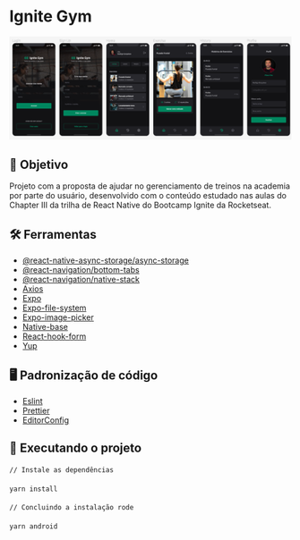 # Ignite Gym

<div align="center">
	<img src="./assets/app.png" width="1000"alt="app"/>
</div>

## :dart: Objetivo

Projeto com a proposta de ajudar no gerenciamento de treinos na academia por parte do usuário, desenvolvido com o
conteúdo estudado nas aulas do Chapter III da trilha de React Native do Bootcamp Ignite da Rocketseat.

## :hammer_and_wrench: Ferramentas

- [@react-native-async-storage/async-storage](https://www.npmjs.com/package/@react-native-async-storage/async-storage)
- [@react-navigation/bottom-tabs](https://reactnavigation.org/docs/bottom-tab-navigator/)
- [@react-navigation/native-stack](https://reactnavigation.org/docs/native-stack-navigator/)
- [Axios](https://www.npmjs.com/package/axios)
- [Expo](https://expo.dev/)
- [Expo-file-system](https://docs.expo.dev/versions/latest/sdk/filesystem/)
- [Expo-image-picker](https://docs.expo.dev/versions/latest/sdk/imagepicker/)
- [Native-base](https://nativebase.io/)
- [React-hook-form](https://react-hook-form.com/)
- [Yup](https://www.npmjs.com/package/yup)

## :desktop_computer: Padronização de código

- [Eslint](https://eslint.org/)
- [Prettier](https://prettier.io/)
- [EditorConfig](https://editorconfig.org/)

## :rocket: Executando o projeto

```bash
// Instale as dependências

yarn install

// Concluindo a instalação rode

yarn android
```
